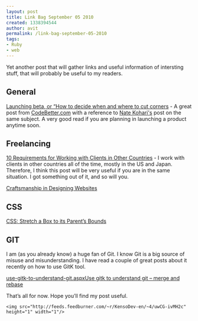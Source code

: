 ```yaml
---
layout: post
title: Link Bag September 05 2010
created: 1338394544
author: avit
permalink: /link-bag-september-05-2010
tags:
- Ruby
- web
---
```

<p>Yet another post that will gather links and useful information of intersting stuff, that will probably be useful to my readers. <h2>General</h2> <a href='http://feedproxy.google.com/~r/CodeBetter/~3/Q4nfqG-olcc/launching-beta-or-how-to-decide-when-and-where-to-cut-corners.aspx' target='_blank'> Launching beta, or “How to decide when and where to cut corners</a> - A great post from <a href='http://CodeBetter.com'>CodeBetter.com</a> with a reference to <a href='http://kohari.org/'>Nate Kohari's</a> post on the same subject. A very good read if you are planning in launching a product anytime soon. <h2>Freelancing</h2> <a href='http://feedproxy.google.com/~r/FreelanceSwitch/~3/WxF8mgNbf3E/'>10 Requirements for Working with Clients in Other Countries</a> - I work with clients in other countries all of the time, mostly in the US and Japan. Therefore, I think this post will be very useful if you are in the same situation. I got something out of it, and so will you.</p>
<a href='http://feedproxy.google.com/~r/SixRevisions/~3/fbakDDeyN5k/'>Craftsmanship in Designing Websites</a><h2>CSS</h2><a href='http://devign.me/css-stretch-a-box-to-its-parent-bounds/'>CSS: Stretch a Box to its Parent’s Bounds</a><h2>GIT</h2>
<p>I am (as you already know) a huge fan of Git. I know Git is a big source of misuse and misunderstanding. I have read a couple of great posts about it recently on how to use GitK tool.</p>
<a href='http://feedproxy.google.com/~r/LosTechies/~3/ZShb4VMewhc/use-gitk-to-understand-git.aspx'>use-gitk-to-understand-git.aspx</a><a href='http://feedproxy.google.com/~r/LosTechies/~3/-zSO-aPGUk4/use-gitk-to-understand-git-merge-and-rebase.aspx'>Use gitk to understand git – merge and rebase</a>
<p>That’s all for now. Hope you’ll find my post useful.</p>
      
    <img src="http://feeds.feedburner.com/~r/KensoDev-en/~4/uwCG-ivMH2c" height="1" width="1"/>
